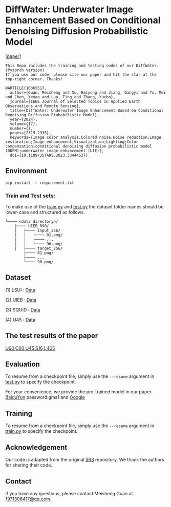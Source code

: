 # DiffWater: Underwater Image Enhancement Based on Conditional Denoising Diffusion Probabilistic Model

[[paper](https://ieeexplore.ieee.org/document/10365517)]

```
This Repo includes the training and testing codes of our DiffWater. (Pytorch Version)
If you use our code, please cite our paper and hit the star at the top-right corner. Thanks!

@ARTICLE{10365517,
  author={Guan, Meisheng and Xu, Haiyong and Jiang, Gangyi and Yu, Mei and Chen, Yeyao and Luo, Ting and Zhang, Xuebo},
  journal={IEEE Journal of Selected Topics in Applied Earth Observations and Remote Sensing}, 
  title={DiffWater: Underwater Image Enhancement Based on Conditional Denoising Diffusion Probabilistic Model}, 
  year={2024},
  volume={17},
  number={},
  pages={2319-2335},
  keywords={Image color analysis;Colored noise;Noise reduction;Image restoration;Image enhancement;Visualization;Lighting;Color compensation;conditional denoising diffusion probabilistic model (DDPM);underwater image enhancement (UIE)},
  doi={10.1109/JSTARS.2023.3344453}}

```

## Environment

```
pip install -r requirement.txt
```

### Train and Test sets:


To make use of the [train.py](train.py) and [test.py](test.py)  the dataset folder names should be lower-case and structured as follows.

```
└──── <data directory>/
    ├──── UIEB_R90/
    |   ├──── input_256/
    |   |   ├──── 01.png/
    |   |   ├──── ...
    |   |   └──── 90.png/
    |   ├──── target_256/
		├──── 01.png/
		├──── ...
		└──── 90.png/
```

## Dataset

(1) LSUI : [Data](https://lintaopeng.github.io/_pages/UIE%20Project%20Page.html) 

(2) UIEB : [Data](https://li-chongyi.github.io/proj_benchmark.html) 

(3) SQUID : [Data](https://csms.haifa.ac.il/profiles/tTreibitz/datasets/ambient_forwardlooking/index.html) 

(4) U45 : [Data](https://github.com/IPNUISTlegal/underwater-test-dataset-U45-/tree/master) 

## The test results of the paper
[U90,C60,U45,S16,L405](https://drive.google.com/drive/folders/19QJ1xAxZ4CPaEHjs96HL2dwPzH49LDdV)
## Evaluation

To resume from a checkpoint file, simply use the `--resume` argument in [test.py](test.py) to specify the checkpoint.

For your convenience, we provide the pre-trained model in our paper. [BaiduYun](https://pan.baidu.com/s/1_woeIfvT6zpUxn-3rItPCg ) password:gms1  and [Google](https://drive.google.com/drive/folders/11T9ao0pmNFv9lVZLcVliNbZ3iJ5F2t7s)

## Training

To resume from a checkpoint file, simply use the `--resume` argument in  [train.py](train.py)  to specify the checkpoint.

## Acknowledgement

Our code is adapted from the original [SR3](https://github.com/Janspiry/Image-Super-Resolution-via-Iterative-Refinement) repository. We thank the authors for sharing their code.

## Contact
If you have any questions, please contact Meisheng Guan at 1971306417@qq.com.
